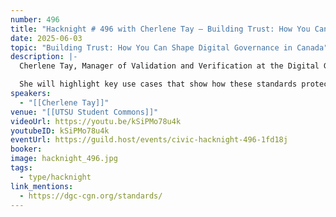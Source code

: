 ```yaml
---
number: 496
title: "Hacknight # 496 with Cherlene Tay – Building Trust: How You Can Shape Digital Governance in Canada"
date: 2025-06-03
topic: "Building Trust: How You Can Shape Digital Governance in Canada"
description: |-
  Cherlene Tay, Manager of Validation and Verification at the Digital Governance Council, shares how strong national digital governance standards build public trust by ensuring transparency and accountability.

  She will highlight key use cases that show how these standards protect vulnerable populations and explain how you can play a crucial role in shaping them in Canada.
speakers:
  - "[[Cherlene Tay]]"
venue: "[[UTSU Student Commons]]"
videoUrl: https://youtu.be/kSiPMo78u4k
youtubeID: kSiPMo78u4k
eventUrl: https://guild.host/events/civic-hacknight-496-1fd18j
booker: 
image: hacknight_496.jpg
tags:
  - type/hacknight
link_mentions:
  - https://dgc-cgn.org/standards/
---
```

